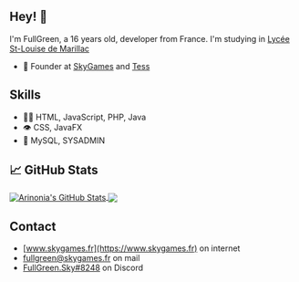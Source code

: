 ## Hey! 👋
I'm FullGreen, a 16 years old, developer from France.
I'm studying in [Lycée St-Louise de Marillac](https://marillac.fr)

- 🧭 Founder at [SkyGames](https://www.skygames.fr) and [Tess](https://discord.gg/HVyHj8AGaz)

## Skills
- 👨‍💻 HTML, JavaScript, PHP, Java
- 👁️ CSS, JavaFX
- 💽 MySQL, SYSADMIN

## &#x1f4c8; GitHub Stats

<a href="https://github.com/FullGreenDev/FullGreenDev">
  <img align="center" src="https://github-readme-stats.vercel.app/api?username=FullGreenDev&show_icons=true&line_height=27&count_private=true&title_color=ffffff&text_color=c9cacc&icon_color=2bbc8a&bg_color=1d1f21" alt="Arinonia's GitHub Stats" />
<a href="https://github.com/FullGreenDev/FullGreenDev">
  <img align="center" src="https://github-readme-stats.vercel.app/api/top-langs/?username=FullGreenDev&title_color=BA792A&text_color=c9cacc&icon_color=2bbc8a&bg_color=1d1f21" />
</a>

## Contact
- [www.skygames.fr](https://www.skygames.fr) on internet
- [fullgreen@skygames.fr](mailto:fullgreen@skygames.fr) on mail
- [FullGreen.Sky#8248](./) on Discord
